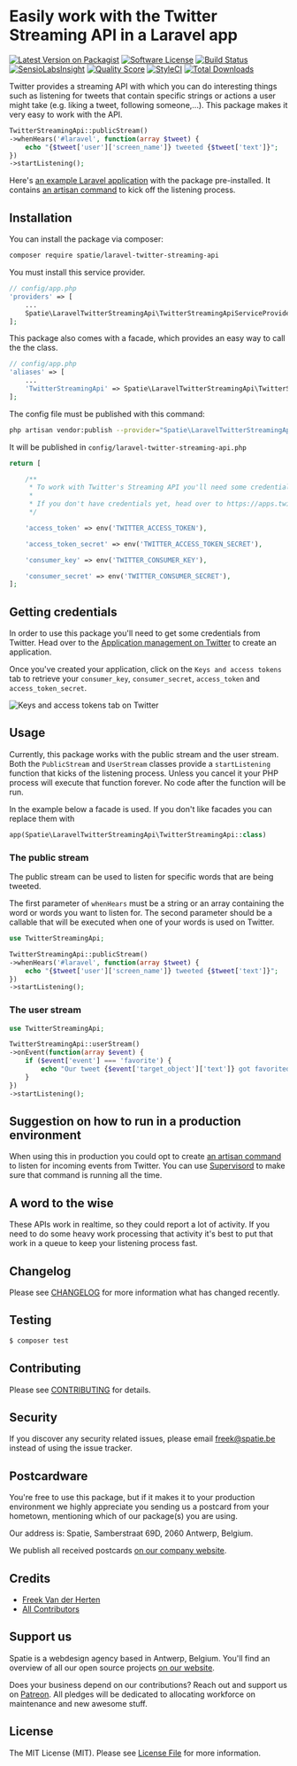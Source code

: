 # Easily work with the Twitter Streaming API in a Laravel app

[![Latest Version on Packagist](https://img.shields.io/packagist/v/spatie/laravel-twitter-streaming-api.svg?style=flat-square)](https://packagist.org/packages/spatie/laravel-twitter-streaming-api)
[![Software License](https://img.shields.io/badge/license-MIT-brightgreen.svg?style=flat-square)](LICENSE.md)
[![Build Status](https://img.shields.io/travis/spatie/laravel-twitter-streaming-api/master.svg?style=flat-square)](https://travis-ci.org/spatie/laravel-twitter-streaming-api)
[![SensioLabsInsight](https://img.shields.io/sensiolabs/i/32372440-dd8f-41c0-9a2e-9d3936b94df0.svg?style=flat-square)](https://insight.sensiolabs.com/projects/32372440-dd8f-41c0-9a2e-9d3936b94df0)
[![Quality Score](https://img.shields.io/scrutinizer/g/spatie/laravel-twitter-streaming-api.svg?style=flat-square)](https://scrutinizer-ci.com/g/spatie/laravel-twitter-streaming-api)
[![StyleCI](https://styleci.io/repos/78793113/shield?branch=master)](https://styleci.io/repos/78793113)
[![Total Downloads](https://img.shields.io/packagist/dt/spatie/laravel-twitter-streaming-api.svg?style=flat-square)](https://packagist.org/packages/spatie/laravel-twitter-streaming-api)

Twitter provides a streaming API with which you can do interesting things such as listening for tweets that contain specific strings or actions a user might take (e.g. liking a tweet, following someone,...). This package makes it very easy to work with the API.

```php
TwitterStreamingApi::publicStream()
->whenHears('#laravel', function(array $tweet) {
    echo "{$tweet['user']['screen_name']} tweeted {$tweet['text']}";
})
->startListening();
```

Here's [an example Laravel application](https://github.com/spatie/laravel-twitter-streaming-api-example-app) with the package pre-installed. It contains [an artisan command](https://github.com/spatie/laravel-twitter-streaming-api-example-app/blob/master/app/Console/Commands/ListenForHashTags.php) to kick off the listening process.

## Installation

You can install the package via composer:

``` bash
composer require spatie/laravel-twitter-streaming-api
```

You must install this service provider.

```php
// config/app.php
'providers' => [
    ...
    Spatie\LaravelTwitterStreamingApi\TwitterStreamingApiServiceProvider::class,
];
```

This package also comes with a facade, which provides an easy way to call the the class.

```php
// config/app.php
'aliases' => [
    ...
    'TwitterStreamingApi' => Spatie\LaravelTwitterStreamingApi\TwitterStreamingApiFacade::class,
];
```

The config file must be published with this command:

```bash
php artisan vendor:publish --provider="Spatie\LaravelTwitterStreamingApi\TwitterStreamingApiServiceProvider" --tag="config"
```

It will be published in `config/laravel-twitter-streaming-api.php`

```php
return [

    /**
     * To work with Twitter's Streaming API you'll need some credentials.
     *
     * If you don't have credentials yet, head over to https://apps.twitter.com/
     */

    'access_token' => env('TWITTER_ACCESS_TOKEN'),

    'access_token_secret' => env('TWITTER_ACCESS_TOKEN_SECRET'),

    'consumer_key' => env('TWITTER_CONSUMER_KEY'),

    'consumer_secret' => env('TWITTER_CONSUMER_SECRET'),
];
```

## Getting credentials

In order to use this package you'll need to get some credentials from Twitter. Head over to the [Application management on Twitter](https://apps.twitter.com/) to create an application.

Once you've created your application, click on the `Keys and access tokens` tab to retrieve your `consumer_key`, `consumer_secret`, `access_token` and `access_token_secret`.

![Keys and access tokens tab on Twitter](https://spatie.github.io/twitter-streaming-api/images/twitter.jpg)

## Usage

Currently, this package works with the public stream and the user stream. Both the `PublicStream` and `UserStream` classes provide a `startListening` function that kicks of the listening process. Unless you cancel it your PHP process will execute that function forever. No code after the function will be run.

In the example below a facade is used. If you don't like facades you can replace them with

```php
app(Spatie\LaravelTwitterStreamingApi\TwitterStreamingApi::class)
```

### The public stream

The public stream can be used to listen for specific words that are being tweeted.

The first parameter of `whenHears` must be a string or an array containing the word or words you want to listen for. The second parameter should be a callable that will be executed when one of your words is used on Twitter.

```php
use TwitterStreamingApi;

TwitterStreamingApi::publicStream()
->whenHears('#laravel', function(array $tweet) {
    echo "{$tweet['user']['screen_name']} tweeted {$tweet['text']}";
})
->startListening();
```

### The user stream

```php
use TwitterStreamingApi;

TwitterStreamingApi::userStream()
->onEvent(function(array $event) {
    if ($event['event'] === 'favorite') {
        echo "Our tweet {$event['target_object']['text']} got favorited by {$event['source']['screen_name']}";
    }
})
->startListening();
```

## Suggestion on how to run in a production environment

When using this in production you could opt to create [an artisan command](https://github.com/spatie/laravel-twitter-streaming-api-example-app/blob/8175995/app/Console/Commands/ListenForHashTags.php) to listen for incoming events from Twitter. You can use [Supervisord](http://supervisord.org/) to make sure that command is running all the time.

## A word to the wise

These APIs work in realtime, so they could report a lot of activity. If you need to do some heavy work processing that activity it's best to put that work in a queue to keep your listening process fast.




## Changelog

Please see [CHANGELOG](CHANGELOG.md) for more information what has changed recently.

## Testing

``` bash
$ composer test
```

## Contributing

Please see [CONTRIBUTING](CONTRIBUTING.md) for details.

## Security

If you discover any security related issues, please email freek@spatie.be instead of using the issue tracker.

## Postcardware

You're free to use this package, but if it makes it to your production environment we highly appreciate you sending us a postcard from your hometown, mentioning which of our package(s) you are using.

Our address is: Spatie, Samberstraat 69D, 2060 Antwerp, Belgium.

We publish all received postcards [on our company website](https://spatie.be/en/opensource/postcards).

## Credits

- [Freek Van der Herten](https://github.com/freekmurze)
- [All Contributors](../../contributors)

## Support us

Spatie is a webdesign agency based in Antwerp, Belgium. You'll find an overview of all our open source projects [on our website](https://spatie.be/opensource).

Does your business depend on our contributions? Reach out and support us on [Patreon](https://www.patreon.com/spatie). 
All pledges will be dedicated to allocating workforce on maintenance and new awesome stuff.

## License

The MIT License (MIT). Please see [License File](LICENSE.md) for more information.
